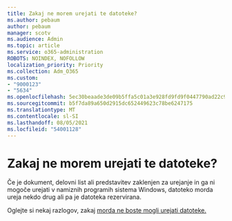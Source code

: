 ```yaml
---
title: Zakaj ne morem urejati te datoteke?
ms.author: pebaum
author: pebaum
manager: scotv
ms.audience: Admin
ms.topic: article
ms.service: o365-administration
ROBOTS: NOINDEX, NOFOLLOW
localization_priority: Priority
ms.collection: Adm_O365
ms.custom:
- "9000123"
- "5634"
ms.openlocfilehash: 5ec30beaade3de09b5ffa5c01a3e928fd9fd9f0447790ad22c98848271f11235
ms.sourcegitcommit: b5f7da89a650d2915dc652449623c78be6247175
ms.translationtype: MT
ms.contentlocale: sl-SI
ms.lasthandoff: 08/05/2021
ms.locfileid: "54001128"
---
```

# <a name="why-cant-i-edit-this-file"></a>Zakaj ne morem urejati te datoteke?

Če je dokument, delovni list ali predstavitev zaklenjen za urejanje in ga ni mogoče urejati v namiznih programih sistema Windows, datoteko morda ureja nekdo drug ali pa je datoteka rezervirana.

Oglejte si nekaj razlogov, zakaj [morda ne boste mogli urejati datoteke.](https://support.office.com/article/why-can-t-i-edit-this-file-97315f48-aa5e-49d3-a4ae-a14b73daf87b)
